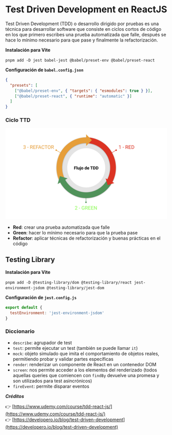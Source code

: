 # Test Driven Development en ReactJS

Test Driven Development (TDD) o desarrollo dirigido por pruebas es una técnica para desarrollar software que consiste en ciclos cortos de código en los que primero escribes una prueba automatizada que falle, después se hace lo mínimo necesario para que pase y finalmente la refactorización.

**Instalación para Vite**

`pnpm add -D jest babel-jest @babel/preset-env @babel/preset-react`

**Configuración de `babel.config.json`**

```json
{
  "presets": [
    ["@babel/preset-env", { "targets": { "esmodules": true } }],
    ["@babel/preset-react", { "runtime": "automatic" }]
  ]
}
```

### Ciclo TTD

![alt text](public/image.png)

- **Red**: crear una prueba automatizada que falle
- **Green**: hacer lo mínimo necesario para que la prueba pase
- **Refactor**: aplicar técnicas de refactorización y buenas prácticas en el código

## Testing Library

**Instalación para Vite**

`pnpm add -D @testing-library/dom @testing-library/react jest-environment-jsdom @testing-library/jest-dom`

**Configuración de `jest.config.js`**

```js
export default {
  testEnvironment: 'jest-environment-jsdom'
}
```

### Diccionario

- `describe`: agrupador de test
- `test`: permite ejecutar un test (también se puede llamar `it`)
- `mock`: objeto simulado que imita el comportamiento de objetos reales, permitiendo probar y validar partes específicas
- `render`: renderizar un componente de React en un contenedor DOM
- `screen`: nos permite acceder a los elementos del renderizado (todos aquellas queries que comiencen con `findBy` devuelve una promesa y son utilizados para test asincrónicos)
- `fireEvent`: permite disparar eventos

**_Créditos_**

👉 [https://www.udemy.com/course/tdd-react-js/](https://www.udemy.com/course/tdd-react-js/)  
👉 [https://developero.io/blog/test-driven-development](https://developero.io/blog/test-driven-development)
